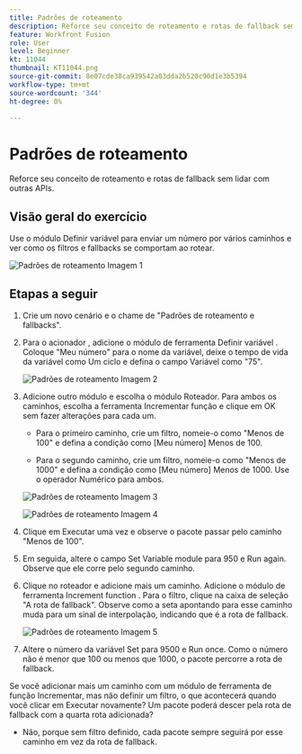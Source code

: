 ```yaml
---
title: Padrões de roteamento
description: Reforce seu conceito de roteamento e rotas de fallback sem lidar com outras APIs.
feature: Workfront Fusion
role: User
level: Beginner
kt: 11044
thumbnail: KT11044.png
source-git-commit: 8e07cde38ca939542a03dda2b520c90d1e3b5394
workflow-type: tm+mt
source-wordcount: '344'
ht-degree: 0%

---
```



# Padrões de roteamento

Reforce seu conceito de roteamento e rotas de fallback sem lidar com outras APIs.

## Visão geral do exercício

Use o módulo Definir variável para enviar um número por vários caminhos e ver como os filtros e fallbacks se comportam ao rotear.

![Padrões de roteamento Imagem 1](../12-exercises/assets/routing-patterns-walkthrough-1.png)

## Etapas a seguir

1. Crie um novo cenário e o chame de &quot;Padrões de roteamento e fallbacks&quot;.
1. Para o acionador , adicione o módulo de ferramenta Definir variável . Coloque &quot;Meu número&quot; para o nome da variável, deixe o tempo de vida da variável como Um ciclo e defina o campo Variável como &quot;75&quot;.

   ![Padrões de roteamento Imagem 2](../12-exercises/assets/routing-patterns-walkthrough-2.png)

1. Adicione outro módulo e escolha o módulo Roteador. Para ambos os caminhos, escolha a ferramenta Incrementar função e clique em OK sem fazer alterações para cada um.

   + Para o primeiro caminho, crie um filtro, nomeie-o como &quot;Menos de 100&quot; e defina a condição como [Meu número] Menos de 100.

   + Para o segundo caminho, crie um filtro, nomeie-o como &quot;Menos de 1000&quot; e defina a condição como [Meu número] Menos de 1000. Use o operador Numérico para ambos.

   ![Padrões de roteamento Imagem 3](../12-exercises/assets/routing-patterns-walkthrough-3.png)

   ![Padrões de roteamento Imagem 4](../12-exercises/assets/routing-patterns-walkthrough-4.png)

1. Clique em Executar uma vez e observe o pacote passar pelo caminho &quot;Menos de 100&quot;.
1. Em seguida, altere o campo Set Variable module para 950 e Run again. Observe que ele corre pelo segundo caminho.
1. Clique no roteador e adicione mais um caminho. Adicione o módulo de ferramenta Increment function . Para o filtro, clique na caixa de seleção &quot;A rota de fallback&quot;. Observe como a seta apontando para esse caminho muda para um sinal de interpolação, indicando que é a rota de fallback.

   ![Padrões de roteamento Imagem 5](../12-exercises/assets/routing-patterns-walkthrough-5.png)

1. Altere o número da variável Set para 9500 e Run once. Como o número não é menor que 100 ou menos que 1000, o pacote percorre a rota de fallback.

Se você adicionar mais um caminho com um módulo de ferramenta de função Incrementar, mas não definir um filtro, o que acontecerá quando você clicar em Executar novamente? Um pacote poderá descer pela rota de fallback com a quarta rota adicionada?

+ Não, porque sem filtro definido, cada pacote sempre seguirá por esse caminho em vez da rota de fallback.
